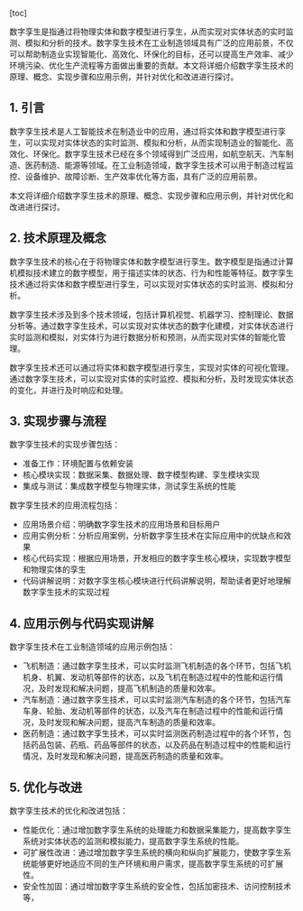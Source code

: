 
[toc]                    
                
                
数字孪生是指通过将物理实体和数字模型进行孪生，从而实现对实体状态的实时监测、模拟和分析的技术。数字孪生技术在工业制造领域具有广泛的应用前景，不仅可以帮助制造业实现智能化、高效化、环保化的目标，还可以提高生产效率、减少环境污染、优化生产流程等方面做出重要的贡献。本文将详细介绍数字孪生技术的原理、概念、实现步骤和应用示例，并针对优化和改进进行探讨。

## 1. 引言

数字孪生技术是人工智能技术在制造业中的应用，通过将实体和数字模型进行孪生，可以实现对实体状态的实时监测、模拟和分析，从而实现制造业的智能化、高效化、环保化。数字孪生技术已经在多个领域得到广泛应用，如航空航天、汽车制造、医药制造、能源等领域。在工业制造领域，数字孪生技术可以用于制造过程监控、设备维护、故障诊断、生产效率优化等方面，具有广泛的应用前景。

本文将详细介绍数字孪生技术的原理、概念、实现步骤和应用示例，并针对优化和改进进行探讨。

## 2. 技术原理及概念

数字孪生技术的核心在于将物理实体和数字模型进行孪生。数字模型是指通过计算机模拟技术建立的数字模型，用于描述实体的状态、行为和性能等特征。数字孪生技术通过将实体和数字模型进行孪生，可以实现对实体状态的实时监测、模拟和分析。

数字孪生技术涉及到多个技术领域，包括计算机视觉、机器学习、控制理论、数据分析等。通过数字孪生技术，可以实现对实体状态的数字化建模，对实体状态进行实时监测和模拟，对实体行为进行数据分析和预测，从而实现对实体的智能化管理。

数字孪生技术还可以通过将实体和数字模型进行孪生，实现对实体的可视化管理。通过数字孪生技术，可以实现对实体的实时监控、模拟和分析，及时发现实体状态的变化，并进行及时响应和处理。

## 3. 实现步骤与流程

数字孪生技术的实现步骤包括：

- 准备工作：环境配置与依赖安装
- 核心模块实现：数据采集、数据处理、数字模型构建、孪生模块实现
- 集成与测试：集成数字模型与物理实体，测试孪生系统的性能

数字孪生技术的应用流程包括：

- 应用场景介绍：明确数字孪生技术的应用场景和目标用户
- 应用实例分析：分析应用案例，分析数字孪生技术在实际应用中的优缺点和效果
- 核心代码实现：根据应用场景，开发相应的数字孪生核心模块，实现数字模型和物理实体的孪生
- 代码讲解说明：对数字孪生核心模块进行代码讲解说明，帮助读者更好地理解数字孪生技术的实现过程

## 4. 应用示例与代码实现讲解

数字孪生技术在工业制造领域的应用示例包括：

- 飞机制造：通过数字孪生技术，可以实时监测飞机制造的各个环节，包括飞机机身、机翼、发动机等部件的状态，以及飞机在制造过程中的性能和运行情况，及时发现和解决问题，提高飞机制造的质量和效率。
- 汽车制造：通过数字孪生技术，可以实时监测汽车制造的各个环节，包括汽车车身、轮胎、发动机等部件的状态，以及汽车在制造过程中的性能和运行情况，及时发现和解决问题，提高汽车制造的质量和效率。
- 医药制造：通过数字孪生技术，可以实时监测医药制造过程中的各个环节，包括药品包装、药瓶、药品等部件的状态，以及药品在制造过程中的性能和运行情况，及时发现和解决问题，提高医药制造的质量和效率。

## 5. 优化与改进

数字孪生技术的优化和改进包括：

- 性能优化：通过增加数字孪生系统的处理能力和数据采集能力，提高数字孪生系统对实体状态的监测和模拟能力，提高数字孪生系统的性能。
- 可扩展性改进：通过增加数字孪生系统的横向和纵向扩展能力，使数字孪生系统能够更好地适应不同的生产环境和用户需求，提高数字孪生系统的可扩展性。
- 安全性加固：通过增加数字孪生系统的安全性，包括加密技术、访问控制技术等，

